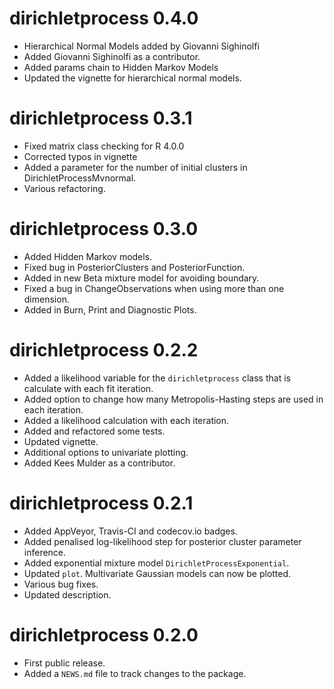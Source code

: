 # dirichletprocess 0.4.0

* Hierarchical Normal Models added by Giovanni Sighinolfi
* Added Giovanni Sighinolfi as a contributor. 
* Added params chain to Hidden Markov Models
* Updated the vignette for hierarchical normal models. 

# dirichletprocess 0.3.1

* Fixed matrix class checking for R 4.0.0
* Corrected typos in vignette
* Added a parameter for the number of initial clusters in DirichletProcessMvnormal.
* Various refactoring.


# dirichletprocess 0.3.0

* Added Hidden Markov models.
* Fixed bug in PosteriorClusters and PosteriorFunction.
* Added in new Beta mixture model for avoiding boundary. 
* Fixed a bug in ChangeObservations when using more than one dimension. 
* Added in Burn, Print and Diagnostic Plots.

# dirichletprocess 0.2.2

* Added a likelihood variable for the `dirichletprocess` class that is calculate with each fit iteration. 
* Added option to change how many Metropolis-Hasting steps are used in each iteration. 
* Added a likelihood calculation with each iteration. 
* Added and refactored some tests. 
* Updated vignette.
* Additional options to univariate plotting. 
* Added Kees Mulder as a contributor. 

# dirichletprocess 0.2.1

* Added AppVeyor, Travis-CI and codecov.io badges.
* Added penalised log-likelihood step for posterior cluster parameter inference.
* Added exponential mixture model `DirichletProcessExponential`. 
* Updated `plot`. Multivariate Gaussian models can now be plotted.
* Various bug fixes.
* Updated description.
 

# dirichletprocess 0.2.0

* First public release.
* Added a `NEWS.md` file to track changes to the package.



